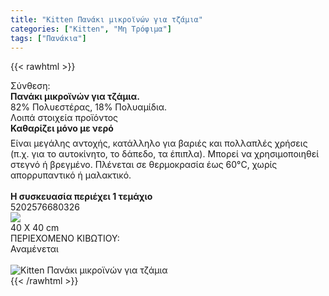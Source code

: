 ```yaml
---
title: "Kitten Πανάκι μικροϊνών για τζάμια"
categories: ["Kitten", "Μη Τρόφιμα"]
tags: ["Πανάκια"]
---
```

{{< rawhtml >}}

<div class="sload219"><div class="product"><div id="sistatika">Σύνθεση:</div><div class="alltext"><b>Πανάκι μικροϊνών για τζάμια.</b><br>82% Πολυεστέρας, 18% Πολυαμίδια.<br></div><div id="loipa">Λοιπά στοιχεία προϊόντος</div><div class="alltext"><b style="margin:0">Καθαρίζει μόνο με νερό<img src="https://lh3.googleusercontent.com/-b0P8LoIAcCU/W8uA8gYqmYI/AAAAAAAACJo/CqIArNVCDMES9xhyJeGfvaBD6ytwDUgugCEwYBhgL/drop%25404x.png" style="width:12px;margin-bottom:10px;margin-left:10px"></b><br>Είναι μεγάλης αντοχής, κατάλληλο για βαριές και πολλαπλές χρήσεις (π.χ. για το αυτοκίνητο, το δάπεδο, τα έπιπλα). Μπορεί να χρησιμοποιηθεί στεγνό ή βρεγμένο. Πλένεται σε θερμοκρασία έως 60°C, χωρίς απορρυπαντικό ή μαλακτικό.<br><br><b>Η συσκευασία περιέχει 1 τεμάχιο</b><br></div><div id="barcode"><div id="barimage1"></div><span id="bartext">5202576680326</span></div><div id="varos"><div id="varosimage" style="margin:0"><img src="https://sites.google.com/site/sklplfiles/files/dim3.png"></div><span id="varostext">40 Χ 40 cm</span></div><div id="kivotio">ΠΕΡΙΕΧΟΜΕΝΟ ΚΙΒΩΤΙΟΥ:<br>Αναμένεται</div><br><div class="pimg"><img alt="Kitten Πανάκι μικροϊνών για τζάμια" title="Kitten Πανάκι μικροϊνών για τζάμια" src="/media/images/kitten-panaki-mikroinwn-gia-tzamia.jpg"></div></div></div>
{{< /rawhtml >}}


